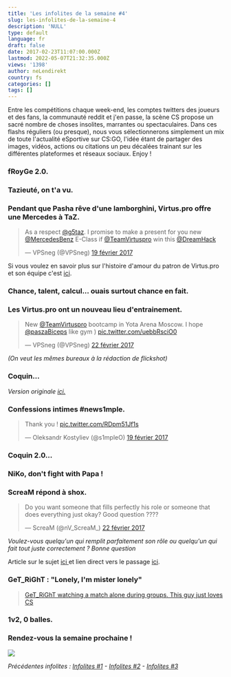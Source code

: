 ```yaml
---
title: 'Les infolites de la semaine #4'
slug: les-infolites-de-la-semaine-4
description: 'NULL'
type: default
language: fr
draft: false
date: 2017-02-23T11:07:00.000Z
lastmod: 2022-05-07T21:32:35.000Z
views: '1398'
author: neLendirekt
country: fs
categories: []
tags: []
---
```

Entre les compétitions chaque week-end, les comptes twitters des joueurs et des fans, la communauté reddit et j'en passe, la scène CS propose un sacré nombre de choses insolites, marrantes ou spectaculaires. Dans ces flashs réguliers (ou presque), nous vous sélectionnerons simplement un mix de toute l'actualité eSportive sur CS:GO, l'idée étant de partager des images, vidéos, actions ou citations un peu décalées trainant sur les différentes plateformes et réseaux sociaux. Enjoy !

### fRoyGe 2.0.

### **Tazieuté, on t'a vu.** 

### **Pendant que Pasha rêve d'une lamborghini, Virtus.pro offre une Mercedes à TaZ.**

> As a respect [@g5taz](https://twitter.com/g5taz). I promise to make a present for you new [@MercedesBenz](https://twitter.com/MercedesBenz) E-Class if [@TeamVirtuspro](https://twitter.com/TeamVirtuspro) win this [@DreamHack](https://twitter.com/DreamHack)
> 
> — VPSneg (@VPSneg) [19 février 2017](https://twitter.com/VPSneg/status/833439718465536001)

Si vous voulez en savoir plus sur l'histoire d'amour du patron de Virtus.pro et son équipe c'est [ici](https://virtus.pro/en/articles/anton-cherepennikov-taz-ubedil-menya-poverit-imenno-v-etot-sostav).

### **Chance, talent, calcul... ouais surtout chance en fait.**

### **Les Virtus.pro ont un nouveau lieu d'entrainement.** 

> New [@TeamVirtuspro](https://twitter.com/TeamVirtuspro) bootcamp in Yota Arena Moscow. I hope [@paszaBiceps](https://twitter.com/paszaBiceps) like gym ) [pic.twitter.com/uebbRsciO0](https://t.co/uebbRsciO0)
> 
> — VPSneg (@VPSneg) [22 février 2017](https://twitter.com/VPSneg/status/834445232334856194)

_(On veut les mêmes bureaux à la rédaction de flickshot)_

### **Coquin...**

  
_Version originale [ici.](https://clips.twitch.tv/dreamhackcs/PleasantRhinocerosGingerPower)_

### **Confessions intimes #news1mple.**

> Thank you ! [pic.twitter.com/RDpm51Jf1s](https://t.co/RDpm51Jf1s)
> 
> — Oleksandr Kostyliev (@s1mpleO) [19 février 2017](https://twitter.com/s1mpleO/status/833215417648766976)

### **Coquin 2.0...**

### **NiKo, don't fight with Papa !**

### **ScreaM répond à shox.** 

> Do you want someone that fills perfectly his role or someone that does everything just okay? Good question ????
> 
> — ScreaM (@nV\_ScreaM\_) [22 février 2017](https://twitter.com/nV%5FScreaM%5F/status/834348144217452544)

_Voulez-vous quelqu'un qui remplit parfaitement son rôle ou quelqu'un qui fait tout juste correctement ? Bonne question_

Article sur le sujet [ici ](https:///flash/sbl-avec-shox-et-niak-la-vod-et-notre-resume/346)et lien direct vers le passage [ici](http://youtu.be/iDXZfpD2%5FSA?t=5925).

### **GeT\_RiGhT : "Lonely, I'm mister lonely"**

> [GeT\_RiGhT watching a match alone during groups. This guy just loves CS](https:////imgur.com/mK3Vjj7)

### **1v2, 0 balles.**

### **Rendez-vous la semaine prochaine !**

![](/storage/images/58aafe9bb54a0_slack-imgscomjpg.jpg)

_Précédentes infolites : [Infolites #1](https:///fr/flash/les-infolites-de-la-semaine-1/77) \- [Infolites #2](https:///fr/flash/search/98) \- [Infolites #3](https:///flash/search/107)_ 
